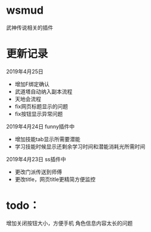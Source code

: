 # wsmud
武神传说相关的插件

# 更新记录 
2019年4月25日 
- 增加F绑定确认
- 武道塔自动纳入副本流程
- 天地会流程
- fix网页标题显示的问题
- fix按钮显示异常问题

2019年4月24日  funny插件中  
- 增加技能tab显示所需要潜能
- 学习技能时候显示还剩余学习时间和潜能消耗光所需时间

2019年4月23日  ss插件中 
- 更改门派传送到师傅
- 更改title，网页title更精简方便监控



# todo：
增加关闭按钮大小，方便手机
角色信息内容太长的问题
